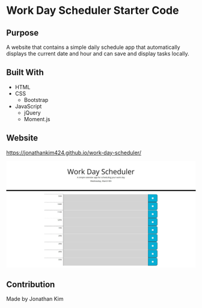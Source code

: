 # Work Day Scheduler Starter Code

## Purpose
A website that contains a simple daily schedule app that automatically displays the current date and hour and can save and display tasks locally.

## Built With
* HTML
* CSS
    - Bootstrap
* JavaScript
    - jQuery
    - Moment.js

## Website
https://jonathankim424.github.io/work-day-scheduler/

![Website Screenshot](./assets/images/website-screenshot.jpg?raw=tru "Website Screenshot")

## Contribution
Made by Jonathan Kim